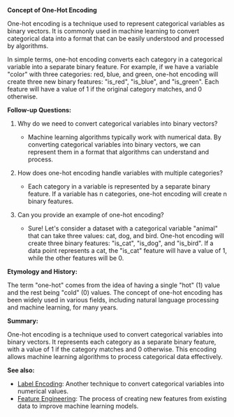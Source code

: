 **Concept of One-Hot Encoding**

One-hot encoding is a technique used to represent categorical variables as binary
vectors. It is commonly used in machine learning to convert categorical data into a
format that can be easily understood and processed by algorithms.

In simple terms, one-hot encoding converts each category in a categorical variable
into a separate binary feature. For example, if we have a variable "color" with three
categories: red, blue, and green, one-hot encoding will create three new binary
features: "is_red", "is_blue", and "is_green". Each feature will have a value of 1 if
the original category matches, and 0 otherwise.

**Follow-up Questions:**

1. Why do we need to convert categorical variables into binary vectors?
   - Machine learning algorithms typically work with numerical data. By converting
     categorical variables into binary vectors, we can represent them in a format that
     algorithms can understand and process.

2. How does one-hot encoding handle variables with multiple categories?
   - Each category in a variable is represented by a separate binary feature. If a
     variable has n categories, one-hot encoding will create n binary features.

3. Can you provide an example of one-hot encoding?
   - Sure! Let's consider a dataset with a categorical variable "animal" that can take
     three values: cat, dog, and bird. One-hot encoding will create three binary
     features: "is_cat", "is_dog", and "is_bird". If a data point represents a cat, the
     "is_cat" feature will have a value of 1, while the other features will be 0.

**Etymology and History:**

The term "one-hot" comes from the idea of having a single "hot" (1) value and the rest
being "cold" (0) values. The concept of one-hot encoding has been widely used in
various fields, including natural language processing and machine learning, for many
years.

**Summary:**

One-hot encoding is a technique used to convert categorical variables into binary
vectors. It represents each category as a separate binary feature, with a value of 1 if
the category matches and 0 otherwise. This encoding allows machine learning algorithms
to process categorical data effectively.

**See also:**

- [Label Encoding](?concept=label+encoding&specialist_role=ML+Engineer&target_audience=Software+developer):
  Another technique to convert categorical variables into numerical values.
- [Feature Engineering](?concept=feature+engineering&specialist_role=ML+Engineer&target_audience=Software+developer):
  The process of creating new features from existing data to improve machine learning
  models.